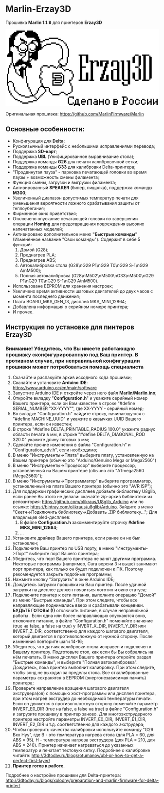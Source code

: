 # Marlin-Erzay3D
Прошивка <b>Marlin 1.1.9</b> для принтеров <b>Erzay3D</b>

<img src="https://github.com/Robokinetics/Marlin-Erzay3D/blob/master/logo.png"/>

Оригинальная прошивка: https://github.com/MarlinFirmware/Marlin

## Основные особенности:
* Конфигурация для <b>Delta</b>;
* Рускоязычный интерфейс с небольшими исправлениями перевода;
* Поддержка <b>SD-карт</b>;
* Поддержка <b>UBL</b> (Унифицированное выравнивание стола);
* Поддержка команды <b>G26</b> для печати калибровочной сетки;
* Поддержка команды <b>G33</b> для калибровки Delta-принтера;
* "Продвинутая пауза" - парковка печатающей головки во время паузы + возможность смены филамента;
* Функция смены, загрузки и выгрузки филамента;
* Активированный <b>SPEAKER</b> (бипер, пищалка), поддержка команды <b>M300</b>;
* Увеличенный диапазон допустимых температур печати для уменьшения вероятности ложного срабатывания защиты от теплоубегания;
* Фирменное окно приветствия;
* Отключено опускание печатающей головки по завершении операции <b>Homing</b> для предотвращения повреждения высоких напечатанных моделей;
* Активировано дополнительное меню <b>"Быстрые команды"</b> (Изменённое название "Свои команды"). Содержит в себе 5 функций:
    1) Домой (G28);
    2) Преднагрев PLA;
    3) Преднагрев ABS;
    4) Автокалибровка стола (G28\nG29 P1\nG29 T0\nG29 S-1\nG29 A\nM500);
	5) Полная автокалибровка (G28\nM502\nM500\nG33\nM500\nG29 P1\nG29 T0\nG29 S-1\nG29 A\nM500).
* Использоване EEPROM для хранения настроек;
* Увеличено время активности шаговых двигателей до двух часов с момента последнего движения;
* Плата BOARD_MKS_GEN_13, дисплей MKS_MINI_12864;
* Добавлена информация о серийном номере принтера;
* И прочее.


## Инструкция по установке для пинтеров Erzay3D
### Внимание! Убедитесь, что Вы имеете работающую прошивку сконфигурированную под Ваш принтер. В противном случае, при неправильной конфигурации прошивки может потребоваться помощь специалиста
1. Скачайте и распакуйте архив исходного кода прошивки;
2. Скачайте и установите <b>Arduino IDE</b>: https://www.arduino.cc/en/main/software
3. Запустите Arduino IDE</b> и откройте через него файл <b>Marlin/Marlin.ino</b>;
4. Откройте вкладку "<b>Configuration.h</b>" и укажите серийный номер Вашего принтера, если он Вам известен в строке "#define SERIAL_NUMBER "XX-YYYY"", где XX-YYYY - серийный номер;
5. Во вкладке "Configuration.h" найдите строку, начинающуюся с "#define MACHINE_UUID" и укажите в кавычках UUID Вашего принтера, если он известен;
6. В строке "#define DELTA_PRINTABLE_RADIUS 100.0" укажите радиус области печати в мм, в строке "#define DELTA_DIAGONAL_ROD 320.0" укажите длину тяговых в мм;
7. Сделайте прочие изменения в файла "Configuration.h" и "Configuration_adv.h", если необходимо;
8. В меню "Инструменты->Плата" выберите плату, установленную на Вашем принтере (обычно это "Arduino/Genuino Mega or Mega2560")
9. В меню "Инструменты->Процессор" выберите процессор, установленный на Вашем принтере (обычно это "ATmega2560 (Mega2560)");
10. В меню "Инструменты->Программатор" выберите программатор, установленный на плате Вашего принтера (обычно это "AVR ISP");
11. Для поддержки графических дисплеев добавьте библиотеку U8glib, если ранее Вы этого не делали: скачайте zip-архив библиотеки из репозитория: https://github.com/olikraus/U8glib_Arduino или по ссылке: https://bintray.com/olikraus/u8glib/Arduino. Зайдите в меню "Скетч->Подключить библиотеку->Добавить .ZIP библиотеку...";
Для владельцев oled-дисплеев:
	1. В файле <b>Configuration.h</b> закомментируйте строчку <b>#define MKS_MINI_12864</b>;
	2. ...
12. Установите драйвер Вашего принтера, если ранее он не был установлен;
13. Подключите Ваш принтер по USB порту, в меню "Инструменты->Порт" выберите порт Вашего принтера;
14. Убедитесь, что порт Вашего принтера не занят другими программа. Некоторые программы (например, Cura версии 3 и выше) занимают порт принтера, как только он будет подключен к ПК. Поэтому рекомендуется закрыть подобные программы;
15. Нажмите кнопку "Загрузить" в окне Arduino IDE;
16. Дождитесь загрузки прошивки на Ваш принтер. После удачной загрузки на дисплее должен появиться логотип и окно статуса;
17. Подключите принтер к сети питания, выполните операцию "Домой" из меню "Быстрые команды". При этом следите, чтобы все направляющие поднимались вверх и срабатывали концевики. <b>БУДЬТЕ ГОТОВЫ (!)</b> отключить питание, в случае неправильной работы . Если одна или более направляющих опускаются вниз, отключите питание, в файле "Configuration.h" поменяйте значение (true на false, а false на true) у INVERT_X_DIR, INVERT_Y_DIR или INVERT_Z_DIR, соответственно для каждого шагового двигателя, который двигается в противоположную от нужной сторону. После изменения повторите шаги 14-16;
18. Убедитесь, что датчик калибровки стола исправен и подключен к Вашему принтеру. Подготовьте стол, как если бы Вы собрались на нём печатать. В меню дисплея Вашего принтера откройте раздел "Быстрые команды", и выберите "Полная автокалибровка". Дождитесь, пока принтер выполнит калибровку. При этом следите, чтобы зонд не выходил за пределы стола. Все откалиброванные параметры сохранятся в EEPROM (энергонезависимая память) принтера;
19. Проверьте направление вращения шагового двигателя экструдера(ов) с помощью хост-программы или дисплея принтера, при этом нагрев экструдер до необходимой температуры печати. Если он движется в противоположную сторону поменяйте параметр INVERT_E0_DIR (true на false, а false на true) в файле "Configuration.h" и загрузите прошивку в принтер заново. Для многоэкструдерного принтера настройте параметры INVERT_E0_DIR, INVERT_E1_DIR, INVERT_E2_DIR и т.д. соответственно для каждого экструдера;
20. Чтобы проверить качества калибровки используйте команду "G26 Bxx Hyy", где B - это температура нагрева стола (для PLA = 60, для ABS = 95), H - температура нагрева экструдера (для PLA = 210, для ABS = 240). Принтер начинает нагреваться до указанных температур и печатает тестовую сетку. Подробнее о калибровке читайте: http://3dtoday.ru/blogs/otumanov/ubl-or-how-to-get-a-perfect-first-layer/
21. <b>Принтер готов к работе</b>.

Подробнее о настройке прошивки для Delta-принтера: http://3dtoday.ru/blogs/xolodny/preparation-and-marlin-firmware-for-delta-printer/




